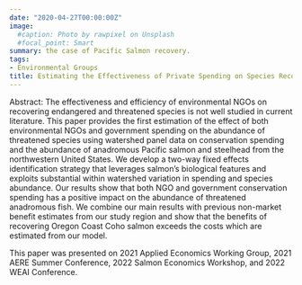 ```yaml
---
date: "2020-04-27T00:00:00Z"
image:
  #caption: Photo by rawpixel on Unsplash
  #focal_point: Smart
summary: the case of Pacific Salmon recovery.
tags:
- Environmental Groups
title: Estimating the Effectiveness of Private Spending on Species Recovery
---
```


Abstract: The effectiveness and efficiency of environmental NGOs on recovering endangered and threatened species is not well studied in current literature. This paper provides the first estimation of the effect of both environmental NGOs and government spending on the abundance of threatened species using watershed panel data on conservation spending and the abundance of anadromous Pacific salmon and steelhead from the northwestern United States. We develop a two-way fixed effects identification strategy that leverages salmon’s biological features and exploits substantial within watershed variation in spending and species abundance. Our results show that both NGO and government conservation spending has a positive impact on the abundance of threatened anadromous fish. We combine our main results with previous non-market benefit estimates from our study region and show that the benefits of recovering Oregon Coast Coho salmon exceeds the costs which are estimated from our model.     

This paper was presented on 2021 Applied Economics Working Group, 2021 AERE Summer Conference, 2022 Salmon Economics Workshop, and 2022 WEAI Conference. 